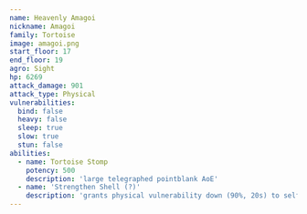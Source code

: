 ```yaml
---
name: Heavenly Amagoi
nickname: Amagoi
family: Tortoise
image: amagoi.png
start_floor: 17
end_floor: 19
agro: Sight
hp: 6269
attack_damage: 901
attack_type: Physical
vulnerabilities:
  bind: false
  heavy: false
  sleep: true
  slow: true
  stun: false
abilities:
  - name: Tortoise Stomp
    potency: 500
    description: 'large telegraphed pointblank AoE'
  - name: 'Strengthen Shell (?)'
    description: 'grants physical vulnerability down (90%, 20s) to self'
---
```

